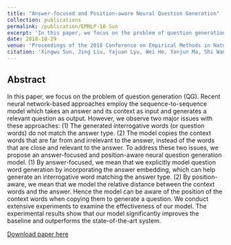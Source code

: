 ```yaml
---
title: "Answer-focused and Position-aware Neural Question Generation"
collection: publications
permalink: /publication/EMNLP-18-Sun
excerpt: 'In this paper, we focus on the problem of question generation (QG). Recent neural network-based approaches employ the sequence-to-sequence model which takes an answer and its context as input and generates a relevant question as output. However, we observe two major issues with these approaches: (1) The generated interrogative words (or question words) do not match the answer type. (2) The model copies the context words that are far from and irrelevant to the answer, instead of the words that are close and relevant to the answer. To address these two issues, we propose an answer-focused and position-aware neural question generation model. (1) By answer-focused, we mean that we explicitly model question word generation by incorporating the answer embedding, which can help generate an interrogative word matching the answer type. (2) By position-aware, we mean that we model the relative distance between the context words and the answer. Hence the model can be aware of the position of the context words when copying them to generate a question. We conduct extensive experiments to examine the effectiveness of our model. The experimental results show that our model significantly improves the baseline and outperforms the state-of-the-art system.'
date: 2018-10-29
venue: 'Proceedings of the 2018 Conference on Empirical Methods in Natural Language Processing (EMNLP-18)'
citation: 'Xingwu Sun, Jing Liu, Yajuan Lyu, Wei He, Yanjun Ma, Shi Wang: Answer-focused and Position-aware Neural Question Generation. EMNLP 2018: 3930-3939'
---
```

Abstract
--
In this paper, we focus on the problem of question generation (QG). Recent neural network-based approaches employ the sequence-to-sequence model which takes an answer and its context as input and generates a relevant question as output. However, we observe two major issues with these approaches: (1) The generated interrogative words (or question words) do not match the answer type. (2) The model copies the context words that are far from and irrelevant to the answer, instead of the words that are close and relevant to the answer. To address these two issues, we propose an answer-focused and position-aware neural question generation model. (1) By answer-focused, we mean that we explicitly model question word generation by incorporating the answer embedding, which can help generate an interrogative word matching the answer type. (2) By position-aware, we mean that we model the relative distance between the context words and the answer. Hence the model can be aware of the position of the context words when copying them to generate a question. We conduct extensive experiments to examine the effectiveness of our model. The experimental results show that our model significantly improves the baseline and outperforms the state-of-the-art system.

[Download paper here](https://aclanthology.org/D18-1427.pdf)

